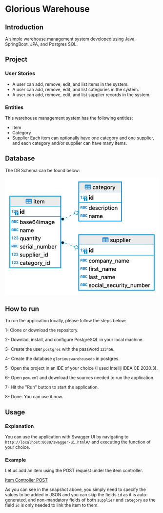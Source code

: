 # Glorious Warehouse
## Introduction
A simple warehouse management system developed using Java, SpringBoot, JPA, and Postgres SQL. 
## Project
### User Stories
- A user can add, remove, edit, and list items in the system.
- A user can add, remove, edit, and list categories in the system.
- A user can add, remove, edit, and list supplier records in the system.
### Entities
This warehouse management system has the following entities:
- Item
- Category
- Supplier
Each item can optionally have one category and one supplier, and each category and/or supplier can have many items.
## Database
The DB Schema can be found below:

![DBSchema](https://raw.githubusercontent.com/glorious73/gloriouswarehousespring/master/resources/GloriousWarehouseDBSchema.png "Database Schema")
## How to run
To run the application locally, please follow the steps below:

1- Clone or download the repository.

2- Downlad, install, and configure PostgreSQL in your local machine.

3- Create the user `postgres` with the password `123456`.

4- Create the database `gloriouswarehousedb` in postgres.

5- Open the project in an IDE of your choice (I used Intellij IDEA CE 2020.3).

6- Open `pom.xml` and download the sources needed to run the application.

7- Hit the "Run" button to start the application.

8- Done. You can use it now.
## Usage
### Explanation
You can use the application with Swagger UI by navigating to `http://localhost:8080/swagger-ui.html#/` and executing the function of your choice.
### Example
Let us add an item using the POST request under the item controller.

[Item Controller POST](https://raw.githubusercontent.com/glorious73/gloriouswarehousespring/master/resources/item%20controller%20example.png "Item POST Request using Swagger")

As you can see in the snapshot above, you simply need to specify the values to be added in JSON and you can skip the fields `id` as it is auto-generated, and non-mandatory fields of both `supplier` and `category` as the field `id` is only needed to link the item to them.
